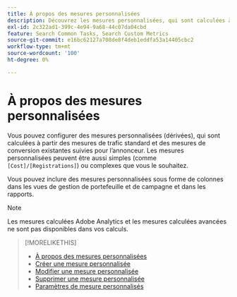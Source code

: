 ```yaml
---
title: À propos des mesures personnalisées
description: Découvrez les mesures personnalisées, qui sont calculées à partir de mesures standard.
exl-id: 2c322ad1-399c-4e94-9a68-44c07da04cbd
feature: Search Common Tasks, Search Custom Metrics
source-git-commit: e16bc62127a708de8f4deb1eddfa53a14405cbc2
workflow-type: tm+mt
source-wordcount: '100'
ht-degree: 0%

---
```


# À propos des mesures personnalisées

Vous pouvez configurer des mesures personnalisées (dérivées), qui sont calculées à partir des mesures de trafic standard et des mesures de conversion existantes suivies pour l’annonceur. Les mesures personnalisées peuvent être aussi simples (comme `[Cost]/[Registrations]`) ou complexes que vous le souhaitez.

Vous pouvez inclure des mesures personnalisées sous forme de colonnes dans les vues de gestion de portefeuille et de campagne et dans les rapports.

>[!NOTE]
>
>Les mesures calculées Adobe Analytics et les mesures calculées avancées ne sont pas disponibles dans vos calculs.

>[!MORELIKETHIS]
>
>* [À propos des mesures personnalisées](custom-metric-about.md)
>* [Créer une mesure personnalisée](custom-metric-create.md)
>* [Modifier une mesure personnalisée](custom-metric-edit.md)
>* [Supprimer une mesure personnalisée](custom-metric-delete.md)
>* [Paramètres de mesure personnalisés](custom-metric-settings.md)
